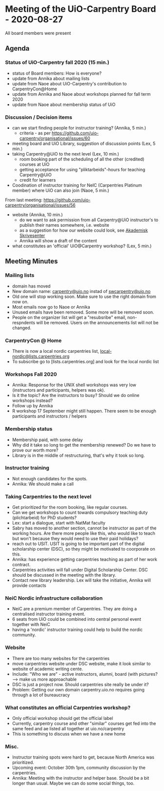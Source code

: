 # Meeting of the UiO-Carpentry Board - 2020-08-27

All board members were present 

## Agenda

### Status of UiO-Carpentry fall 2020 (15 min.)

- status of Board members: How is everyone?
- update from Annika about mailing lists
- update from Naoe about UiO-Carpentry's contribution to CarpentryCon@Home
- update from Annika and Naoe about workshops planned for fall term 2020
- update from Naoe about membership status of UiO

### Discussion / Decision items

- can we start finding people for instructor training? (Annika, 5 min.)
  - criteria - as per https://github.com/uio-carpentry/organisational/issues/60
- meeting board and UiO Library, suggestion of discussion points (Lex, 5 min.)
- taking Carpentry@UiO to the next level (Lex, 10 min.)
  - room booking part of the scheduling of all the other (credited) courses at UiO
  - getting acceptance for using "pliktarbeids"-hours for teaching Carpentry@UiO
  - credit for learners
- Coodination of instructor training for NeIC (Carpentries Platinum member) where UiO can also join (Naoe, 5 min.)

From last meeting: https://github.com/uio-carpentry/organisational/issues/56

- website (Annika, 10 min.)
  - do we want to ask permission from all Carpentry@UiO instructor's to publish their names somewhere, i.e. website
  - as a suggestion for how our website could look, see [Akademisk Skrivesenter](https://www.ub.uio.no/skrive-publisere/skrivesenter/)
  - Annika will show a draft of the content
- what constitutes an 'official' UiO@Carpentry workshop? (Lex, 5 min.)

## Meeting Minutes

### Mailing lists 
- domain has moved
- New domain name: carpentry@uio.no instad of swcarpentry@uio.no 
- Old one will stop working soon. Make sure to use the right domain from now on.
- Most emails now go to Naoe or Annika
- Unused emails have been removed. Some more will be removed soon. 
- People on the organizer list will get a "resubsribe" email, non-respndents will be removed. Users on the announcements list will not be changed.

### CarpentryCon @ Home
- There is now a local nordic carpentries list, local-nordic@lists.carpentries.org
- To subscribe go to [lists.carpentries.org] and look for the local nordic list

### Workshops Fall 2020
- Annika: Response for the UNIX shell workshops was very low (instructors and participants, helpers was ok).
- Is it the topic? Are the instructors to busy? Should we do online workshops instead? 
- Follow up by Annika
- R workshop 17 September might still happen. There seem to be enough participants and instructors / helpers

### Membership status
- Membership paid, with some delay
- Why did it take so long to get the membership renewed? Do we have to prove our worth more?
- Library is in the middle of restructuring, that's why it took so long.

### Instructor training
- Not enough candidates for the spots.
- Annika: We should make a call

### Taking Carpentries to the next level
- Get prioritized for the room booking, like regular courses.
- Can we get workshops to count towards compulsory teaching duty (plichtarbeid) for PhD students?
- Lex: start a dialogue, start with NatMat faculty
- Sabry has moved to another section, cannot be instructor as part of the working hours. Are there more people like this, who would like to teach but won't because they would need to use their paid holidays?
- reach out to USIT. USIT is going to be important part of the digital scholarship center (DSC), so they might be motivated to coorporate on this.
- Annika: has experience getting carpentries teaching as part of her work contract.
- Carpentries activities will fall under Digital Scholarship Center. DSC should be discussed in the meeting with the library. 
- Contact new library leadership. Lex will take the initiative, Annika will provide contacts

### NeiC Nordic infrastructure collaboration
- NeiC are a premium member of Carpentries. They are doing a centralised instructor training event. 
- 6 seats from UiO could be combined into central personal event together with NeiC
- having a 'nordic' instructor training could help to build the nordic community.

### Website
- There are too many websites for the carpentries
- move carpentries website under DSC website, make it look similar to website of academic writing cente. 
- Include: "Who we are" - active instructors, alumni, board (with pictures? --> make us more approachable 
- DSC is just a project now. Should carpentries site really be under it?
- Problem: Getting our own domain carpentry.uio.no requires going through a lot of bureaucracy

### What constitutes an official Carpentries workshop?
- Only official workshop should get the official label
- Currently, carpentry course and other "similar" courses get fed into the same feed and ae listed all together at uio.no/carpentry
- This is something to discuss when we have a new home

### Misc.
- Instructor training spots were hard to get, because North America was prioritized.
- Upcoming event: October 30th 1pm, community discussion by the carpentries. 
- Annika: Meeting with the instructor and helper base. Should be a bit longer than usual. Maybe we can do some social things, too. 

